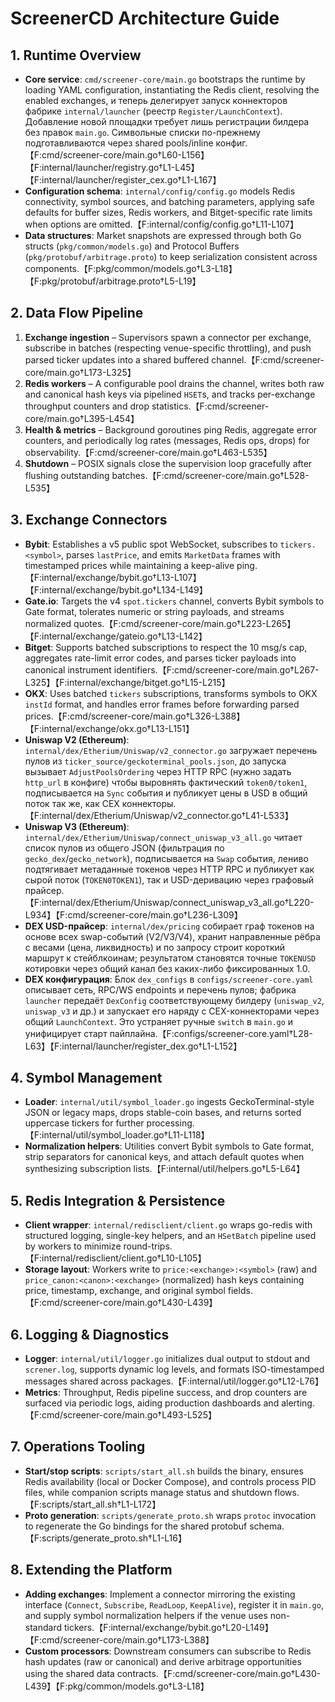 # ScreenerCD Architecture Guide

## 1. Runtime Overview
- **Core service**: `cmd/screener-core/main.go` bootstraps the runtime by loading YAML configuration, instantiating the Redis client, resolving the enabled exchanges, и теперь делегирует запуск коннекторов фабрике `internal/launcher` (реестр `Register/LaunchContext`). Добавление новой площадки требует лишь регистрации билдера без правок `main.go`. Символьные списки по-прежнему подготавливаются через shared pools/inline конфиг.【F:cmd/screener-core/main.go†L60-L156】【F:internal/launcher/registry.go†L1-L45】【F:internal/launcher/register_cex.go†L1-L167】
- **Configuration schema**: `internal/config/config.go` models Redis connectivity, symbol sources, and batching parameters, applying safe defaults for buffer sizes, Redis workers, and Bitget-specific rate limits when options are omitted.【F:internal/config/config.go†L11-L107】
- **Data structures**: Market snapshots are expressed through both Go structs (`pkg/common/models.go`) and Protocol Buffers (`pkg/protobuf/arbitrage.proto`) to keep serialization consistent across components.【F:pkg/common/models.go†L3-L18】【F:pkg/protobuf/arbitrage.proto†L5-L19】

## 2. Data Flow Pipeline
1. **Exchange ingestion** – Supervisors spawn a connector per exchange, subscribe in batches (respecting venue-specific throttling), and push parsed ticker updates into a shared buffered channel.【F:cmd/screener-core/main.go†L173-L325】
2. **Redis workers** – A configurable pool drains the channel, writes both raw and canonical hash keys via pipelined `HSET`s, and tracks per-exchange throughput counters and drop statistics.【F:cmd/screener-core/main.go†L395-L454】
3. **Health & metrics** – Background goroutines ping Redis, aggregate error counters, and periodically log rates (messages, Redis ops, drops) for observability.【F:cmd/screener-core/main.go†L463-L535】
4. **Shutdown** – POSIX signals close the supervision loop gracefully after flushing outstanding batches.【F:cmd/screener-core/main.go†L528-L535】

## 3. Exchange Connectors
- **Bybit**: Establishes a v5 public spot WebSocket, subscribes to `tickers.<symbol>`, parses `lastPrice`, and emits `MarketData` frames with timestamped prices while maintaining a keep-alive ping.【F:internal/exchange/bybit.go†L13-L107】【F:internal/exchange/bybit.go†L134-L149】
- **Gate.io**: Targets the v4 `spot.tickers` channel, converts Bybit symbols to Gate format, tolerates numeric or string payloads, and streams normalized quotes.【F:cmd/screener-core/main.go†L223-L265】【F:internal/exchange/gateio.go†L13-L142】
- **Bitget**: Supports batched subscriptions to respect the 10 msg/s cap, aggregates rate-limit error codes, and parses ticker payloads into canonical instrument identifiers.【F:cmd/screener-core/main.go†L267-L325】【F:internal/exchange/bitget.go†L15-L215】
- **OKX**: Uses batched `tickers` subscriptions, transforms symbols to OKX `instId` format, and handles error frames before forwarding parsed prices.【F:cmd/screener-core/main.go†L326-L388】【F:internal/exchange/okx.go†L13-L151】
- **Uniswap V2 (Ethereum)**: `internal/dex/Etherium/Uniswap/v2_connector.go` загружает перечень пулов из `ticker_source/geckoterminal_pools.json`, до запуска вызывает `AdjustPoolsOrdering` через HTTP RPC (нужно задать `http_url` в конфиге) чтобы выровнять фактический `token0/token1`, подписывается на `Sync` события и публикует цены в USD в общий поток так же, как CEX коннекторы.【F:internal/dex/Etherium/Uniswap/v2_connector.go†L41-L533】
- **Uniswap V3 (Ethereum)**: `internal/dex/Etherium/Uniswap/connect_uniswap_v3_all.go` читает список пулов из общего JSON (фильтрация по `gecko_dex`/`gecko_network`), подписывается на `Swap` события, лениво подтягивает метаданные токенов через HTTP RPC и публикует как сырой поток (`TOKEN0TOKEN1`), так и USD-деривацию через графовый прайсер.【F:internal/dex/Etherium/Uniswap/connect_uniswap_v3_all.go†L220-L934】【F:cmd/screener-core/main.go†L236-L309】
- **DEX USD-прайсер**: `internal/dex/pricing` собирает граф токенов на основе всех swap-событий (V2/V3/V4), хранит направленные рёбра с весами (цена, ликвидность) и по запросу строит короткий маршрут к стейблкоинам; результатом становятся точные `TOKENUSD` котировки через общий канал без каких-либо фиксированных 1.0.
- **DEX конфигурация**: Блок `dex_configs` в `configs/screener-core.yaml` описывает сеть, RPC/WS endpoints и перечень пулов; фабрика `launcher` передаёт `DexConfig` соответствующему билдеру (`uniswap_v2`, `uniswap_v3` и др.) и запускает его наряду с CEX-коннекторами через общий `LaunchContext`. Это устраняет ручные `switch` в `main.go` и унифицирует старт пайплайна.【F:configs/screener-core.yaml†L28-L63】【F:internal/launcher/register_dex.go†L1-L152】

## 4. Symbol Management
- **Loader**: `internal/util/symbol_loader.go` ingests GeckoTerminal-style JSON or legacy maps, drops stable-coin bases, and returns sorted uppercase tickers for further processing.【F:internal/util/symbol_loader.go†L11-L118】
- **Normalization helpers**: Utilities convert Bybit symbols to Gate format, strip separators for canonical keys, and attach default quotes when synthesizing subscription lists.【F:internal/util/helpers.go†L5-L64】

## 5. Redis Integration & Persistence
- **Client wrapper**: `internal/redisclient/client.go` wraps go-redis with structured logging, single-key helpers, and an `HSetBatch` pipeline used by workers to minimize round-trips.【F:internal/redisclient/client.go†L10-L105】
- **Storage layout**: Workers write to `price:<exchange>:<symbol>` (raw) and `price_canon:<canon>:<exchange>` (normalized) hash keys containing price, timestamp, exchange, and original symbol fields.【F:cmd/screener-core/main.go†L430-L439】

## 6. Logging & Diagnostics
- **Logger**: `internal/util/logger.go` initializes dual output to stdout and `screner.log`, supports dynamic log levels, and formats ISO-timestamped messages shared across packages.【F:internal/util/logger.go†L12-L76】
- **Metrics**: Throughput, Redis pipeline success, and drop counters are surfaced via periodic logs, aiding production dashboards and alerting.【F:cmd/screener-core/main.go†L493-L525】

## 7. Operations Tooling
- **Start/stop scripts**: `scripts/start_all.sh` builds the binary, ensures Redis availability (local or Docker Compose), and controls process PID files, while companion scripts manage status and shutdown flows.【F:scripts/start_all.sh†L1-L172】
- **Proto generation**: `scripts/generate_proto.sh` wraps `protoc` invocation to regenerate the Go bindings for the shared protobuf schema.【F:scripts/generate_proto.sh†L1-L16】

## 8. Extending the Platform
- **Adding exchanges**: Implement a connector mirroring the existing interface (`Connect`, `Subscribe`, `ReadLoop`, `KeepAlive`), register it in `main.go`, and supply symbol normalization helpers if the venue uses non-standard tickers.【F:internal/exchange/bybit.go†L20-L149】【F:cmd/screener-core/main.go†L173-L388】
- **Custom processors**: Downstream consumers can subscribe to Redis hash updates (raw or canonical) and derive arbitrage opportunities using the shared data contracts.【F:cmd/screener-core/main.go†L430-L439】【F:pkg/common/models.go†L3-L18】
